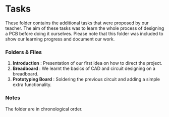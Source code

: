 # Tasks
These folder contains the additional tasks that were proposed by our teacher. 
The aim of these tasks was to learn the whole process of designing a PCB before doing it ourselves.
Please note that this folder was included to show our learning progress and document our work.

### Folders & Files
1. **Introduction** : Presentation of our first idea on how to direct the project.
2. **Breadboard** : We learnt the basics of CAD and circuit designing on a breadboard.
3. **Prototyping Board** : Soldering the previous circuit and adding a simple extra functionality.

### Notes
The folder are in chronological order.
